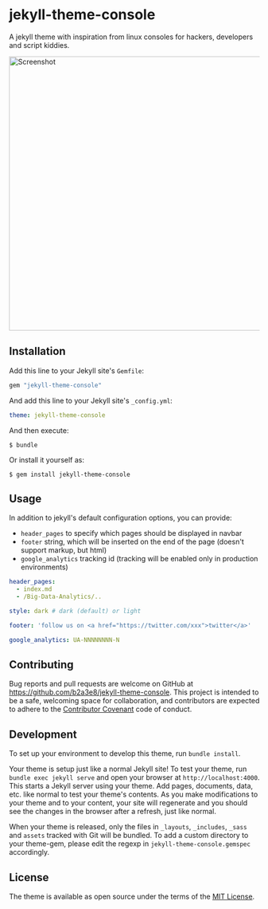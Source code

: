 # jekyll-theme-console

A jekyll theme with inspiration from linux consoles for hackers, developers and script kiddies.

<img src="https://raw.githubusercontent.com/b2a3e8/jekyll-theme-console/master/screenrec-dark.gif" width="550" title="Screenshot">

## Installation

Add this line to your Jekyll site's `Gemfile`:

```ruby
gem "jekyll-theme-console"
```

And add this line to your Jekyll site's `_config.yml`:

```yaml
theme: jekyll-theme-console
```

And then execute:

    $ bundle

Or install it yourself as:

    $ gem install jekyll-theme-console

## Usage

In addition to jekyll's default configuration options, you can provide:
- `header_pages` to specify which pages should be displayed in navbar
- `footer` string, which will be inserted on the end of the page (doesn't support markup, but html)
- `google_analytics` tracking id (tracking will be enabled only in production environments)

```yaml
header_pages:
  - index.md
  - /Big-Data-Analytics/..

style: dark # dark (default) or light

footer: 'follow us on <a href="https://twitter.com/xxx">twitter</a>'

google_analytics: UA-NNNNNNNN-N
```


## Contributing

Bug reports and pull requests are welcome on GitHub at https://github.com/b2a3e8/jekyll-theme-console. This project is intended to be a safe, welcoming space for collaboration, and contributors are expected to adhere to the [Contributor Covenant](http://contributor-covenant.org) code of conduct.

## Development

To set up your environment to develop this theme, run `bundle install`.

Your theme is setup just like a normal Jekyll site! To test your theme, run `bundle exec jekyll serve` and open your browser at `http://localhost:4000`. This starts a Jekyll server using your theme. Add pages, documents, data, etc. like normal to test your theme's contents. As you make modifications to your theme and to your content, your site will regenerate and you should see the changes in the browser after a refresh, just like normal.

When your theme is released, only the files in `_layouts`, `_includes`, `_sass` and `assets` tracked with Git will be bundled.
To add a custom directory to your theme-gem, please edit the regexp in `jekyll-theme-console.gemspec` accordingly.

## License

The theme is available as open source under the terms of the [MIT License](https://opensource.org/licenses/MIT).
